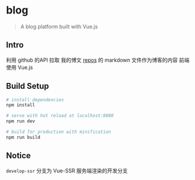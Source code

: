 # blog

> A blog platform built with Vue.js

## Intro

利用 github 的API 拉取 我的博文 [repos](https://github.com/yanm1ng/articles) 的 markdown 文件作为博客的内容
前端使用 Vue.js

## Build Setup

``` bash
# install dependencies
npm install

# serve with hot reload at localhost:8080
npm run dev

# build for production with minification
npm run build
```

## Notice

`develop-ssr` 分支为 Vue-SSR 服务端渲染的开发分支